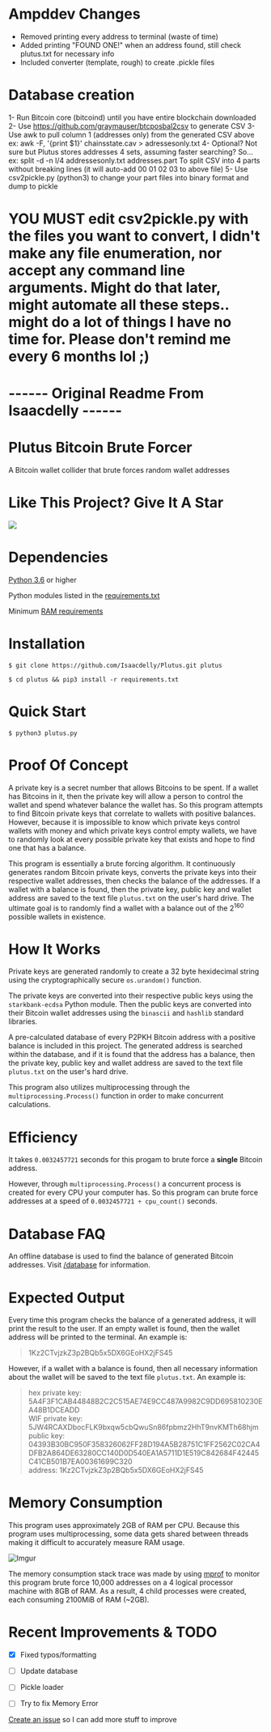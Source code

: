 # Ampddev Changes

- Removed printing every address to terminal (waste of time)
- Added printing "FOUND ONE!" when an address found, still check plutus.txt for necessary info
- Included converter (template, rough) to create .pickle files


# Database creation

1- Run Bitcoin core (bitcoind) until you have entire blockchain downloaded
2- Use https://github.com/graymauser/btcposbal2csv to generate CSV
3- Use awk to pull column 1 (addresses only) from the generated CSV above
    ex:  awk -F, '{print $1}' chainsstate.cav > adressesonly.txt
4- Optional? Not sure but Plutus stores addresses 4 sets, assuming faster searching? So...
    ex:  split -d -n l/4 addressesonly.txt addresses.part
   To split CSV into 4 parts without breaking lines (it will auto-add 00 01 02 03 to above file)
5- Use csv2pickle.py (python3) to change your part files into binary format and dump to pickle
# YOU MUST edit csv2pickle.py with the files you want to convert, I didn't make any file enumeration, nor accept any command line arguments. Might do that later, might automate all these steps.. might do a lot of things I have no time for. Please don't remind me every 6 months lol ;)


# ------ Original Readme From Isaacdelly ------

# Plutus Bitcoin Brute Forcer

A Bitcoin wallet collider that brute forces random wallet addresses

# Like This Project? Give It A Star

[![](https://img.shields.io/github/stars/Isaacdelly/Plutus.svg)](https://github.com/Isaacdelly/Plutus)

# Dependencies

<a href="https://www.python.org/downloads/">Python 3.6</a> or higher

Python modules listed in the <a href="/requirements.txt">requirements.txt<a/>
  
Minimum <a href="#memory-consumption">RAM requirements</a>

# Installation

```
$ git clone https://github.com/Isaacdelly/Plutus.git plutus

$ cd plutus && pip3 install -r requirements.txt
```

# Quick Start

```
$ python3 plutus.py
```

# Proof Of Concept

A private key is a secret number that allows Bitcoins to be spent. If a wallet has Bitcoins in it, then the private key will allow a person to control the wallet and spend whatever balance the wallet has. So this program attempts to find Bitcoin private keys that correlate to wallets with positive balances. However, because it is impossible to know which private keys control wallets with money and which private keys control empty wallets, we have to randomly look at every possible private key that exists and hope to find one that has a balance.

This program is essentially a brute forcing algorithm. It continuously generates random Bitcoin private keys, converts the private keys into their respective wallet addresses, then checks the balance of the addresses. If a wallet with a balance is found, then the private key, public key and wallet address are saved to the text file `plutus.txt` on the user's hard drive. The ultimate goal is to randomly find a wallet with a balance out of the 2<sup>160</sup> possible wallets in existence. 

# How It Works

Private keys are generated randomly to create a 32 byte hexidecimal string using the cryptographically secure `os.urandom()` function.

The private keys are converted into their respective public keys using the `starkbank-ecdsa` Python module. Then the public keys are converted into their Bitcoin wallet addresses using the `binascii` and `hashlib` standard libraries.

A pre-calculated database of every P2PKH Bitcoin address with a positive balance is included in this project. The generated address is searched within the database, and if it is found that the address has a balance, then the private key, public key and wallet address are saved to the text file `plutus.txt` on the user's hard drive.

This program also utilizes multiprocessing through the `multiprocessing.Process()` function in order to make concurrent calculations.

# Efficiency

It takes `0.0032457721` seconds for this progam to brute force a __single__ Bitcoin address. 

However, through `multiprocessing.Process()` a concurrent process is created for every CPU your computer has. So this program can brute force addresses at a speed of `0.0032457721 ÷ cpu_count()` seconds.

# Database FAQ

An offline database is used to find the balance of generated Bitcoin addresses. Visit <a href="/database/">/database</a> for information.

# Expected Output

Every time this program checks the balance of a generated address, it will print the result to the user. If an empty wallet is found, then the wallet address will be printed to the terminal. An example is:

>1Kz2CTvjzkZ3p2BQb5x5DX6GEoHX2jFS45

However, if a wallet with a balance is found, then all necessary information about the wallet will be saved to the text file `plutus.txt`. An example is:

>hex private key: 5A4F3F1CAB44848B2C2C515AE74E9CC487A9982C9DD695810230EA48B1DCEADD<br/>
>WIF private key: 5JW4RCAXDbocFLK9bxqw5cbQwuSn86fpbmz2HhT9nvKMTh68hjm<br/>
>public key: 04393B30BC950F358326062FF28D194A5B28751C1FF2562C02CA4DFB2A864DE63280CC140D0D540EA1A5711D1E519C842684F42445C41CB501B7EA00361699C320<br/>
>address: 1Kz2CTvjzkZ3p2BQb5x5DX6GEoHX2jFS45<br/>

# Memory Consumption

This program uses approximately 2GB of RAM per CPU. Because this program uses multiprocessing, some data gets shared between threads making it difficult to accurately measure RAM usage.

![Imgur](https://i.imgur.com/9Cq0yf3.png)

The memory consumption stack trace was made by using <a href="https://pypi.org/project/memory-profiler/">mprof</a> to monitor this program brute force 10,000 addresses on a 4 logical processor machine with 8GB of RAM. As a result, 4 child processes were created, each consuming 2100MiB of RAM (~2GB).

# Recent Improvements & TODO

- [X] Fixed typos/formatting

- [ ] Update database

- [ ] Pickle loader

- [ ] Try to fix Memory Error

<a href="https://github.com/Isaacdelly/Plutus/issues">Create an issue</a> so I can add more stuff to improve
